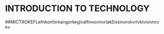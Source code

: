 # INTRODUCTION TO TECHNOLOGY 

##MICTROKEFLefnkonforkangorkeglvalfinvorinvrlakDosinvrokvrlvknroivnrokv

